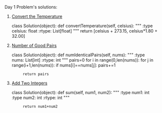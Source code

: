
Day 1 Problem's solutions:
1. [Convert the Temperature](https://leetcode.com/problems/convert-the-temperature)

    class Solution(object):
        def convertTemperature(self, celsius):
            """
            :type celsius: float
            :rtype: List[float]
            """
            return [celsius + 273.15, celsius*1.80 + 32.00]

2. [Number of Good Pairs](https://leetcode.com/problems/number-of-good-pairs)

    class Solution(object):
        def numIdenticalPairs(self, nums):
            """
            :type nums: List[int]
            :rtype: int
            """
            pairs=0
            for i in range(0,len(nums)):
                for j in range(i+1,len(nums)):
                    if nums[i]==nums[j]:
                        pairs+=1
    
            return pairs

3. [Add Two Integers](https://leetcode.com/problems/add-two-integers)

    class Solution(object):
        def sum(self, num1, num2):
            """
            :type num1: int
            :type num2: int
            :rtype: int
            """
    
    	    return num1+num2
